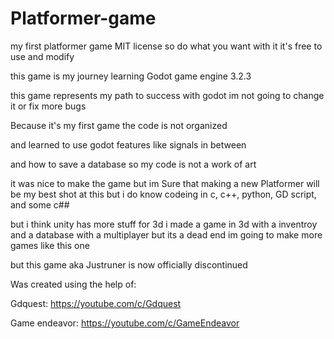 # Platformer-game

my first platformer game MIT license so do what you want with it it's free to use and modify

this game is my journey learning Godot game engine 3.2.3

this game represents my path to success with godot im not going to change it or fix more bugs

Because it's my first game the code is not organized

and learned to use godot features like signals in between

and how to save a database so my code is not a work of art

it was nice to make the game but im Sure that making a new Platformer will be my best shot at this but i do know codeing in c, c++, python, GD script, and some c##

but i think unity has more stuff for 3d i made a game in 3d with a inventroy and a database with a multiplayer but its a dead end im going to make more games like this one

but this game aka Justruner is now officially discontinued

Was created using the help of:

Gdquest:
https://youtube.com/c/Gdquest

Game endeavor:
https://youtube.com/c/GameEndeavor

